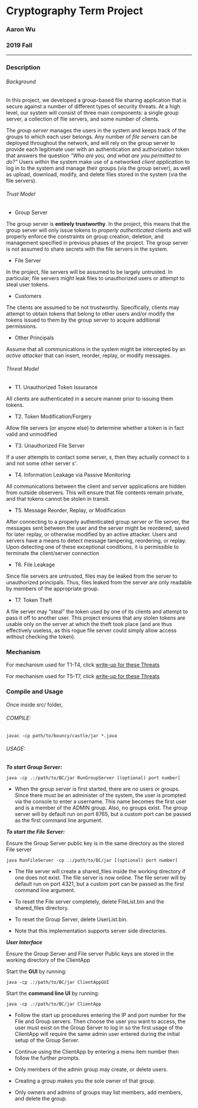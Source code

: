 # Cryptography Term Project
### Aaron Wu ###
### 2019 Fall ###
---

### Description ###
###### Background
In this project, we developed a group-based file sharing application that is secure against a number of different types of security threats. At a high level, our system will consist of three main components: a single group server, a collection of file servers, and some number of clients. 

The *group server* manages the users in the system and keeps track of the groups to which
each user belongs. Any number of *file servers* can be deployed throughout the network, and
will rely on the group server to provide each legitimate user with an authentication and
authorization token that answers the question *“Who are you, and what are you permitted
to do?”* Users within the system make use of a networked *client application* to log in to
the system and manage their groups (via the group server), as well as upload, download,
modify, and delete files stored in the system (via the file servers).

###### Trust Model
 - Group Server

The group server is **entirely trustworthy**. In the project, this means that the group server will only issue tokens to *properly authenticated* clients and will properly enforce the constraints on group creation, deletion, and management specified in previous phases of the project. The group server is not assumed to share secrets with the file servers in the system.

 - File Server

In the project, file servers will be assumed to be largely untrusted. In particular, file servers might leak files to unauthorized users or attempt to steal user tokens.

 - Customers

The clients are assumed to be not trustworthy. Specifically, clients may attempt to obtain tokens that belong to other users and/or modify the tokens issued to them by the group server to acquire additional permissions.

 - Other Principals

Assume that all communications in the system might be intercepted by an *active attacker* that can insert, reorder, replay, or modify messages.

###### Threat Model
- T1. Unauthorized Token Issurance

All clients are authenticated in a secure manner prior to issuing them tokens.

- T2. Token Modification/Forgery

Allow file servers (or anyone else) to determine whether a token is in fact valid and unmodified

- T3. Unauthorized File Server

If a user attempts to contact some server, *s*, then they actually connect to *s* and not some other server *s'*.

- T4. Information Leakage via Passive Monitoring

All communications between the client and server applications are hidden from outside observers. This will ensure that file contents remain private, and that tokens cannot be stolen in transit.

- T5. Message Reorder, Replay, or Modification

After connecting to a properly authenticated group server or file server, the messages sent between the user and the server might be reordered, saved for later replay, or otherwise modified by an active attacker. Users and servers have a means to detect message tampering, reordering, or replay. Upon detecting one of these exceptional conditions, it is permissible to terminate the client/server connection

- T6. File Leakage

Since file servers are untrusted, files may be leaked from the server to unauthorized principals. Thus, files leaked from the server are only readable by members of the appropriate group.

- T7. Token Theft

A file server may “steal” the token used by one of its clients and attempt to pass it off to another user. This project ensures that any stolen tokens are usable only on the server at which the theft took place (and are thus effectively useless, as this rogue file server could simply allow access without checking the token).

### Mechanism ###
For mechanism used for T1-T4, click [write-up for these Threats](https://github.com/faw21/Cryptography-Project/blob/master/doc/Phase3-Writeup.html)

For mechanism used for T5-T7, click [write-up for these Threats](https://github.com/faw21/Cryptography-Project/blob/master/doc/Phase4-Writeup.html)

### Compile and Usage ###
Once inside src/ folder,

###### COMPILE:
```
javac -cp path/to/bouncy/castle/jar *.java
```



###### USAGE:

***To start Group Server:***
 ```
 java -cp .:/path/to/BC/jar RunGroupServer [(optional) port number]
 ```
 
- When the group server is first started, there are no users or groups. Since
 there must be an administer of the system, the user is prompted via the console
 to enter a username. This name becomes the first user and is a member of the
 ADMIN group.  Also, no groups exist.  The group server will by default
 run on port 8765, but a custom port can be passed as the first command line
 argument.

***To start the File Server:***

 Ensure the Group Server public key is in the same directory as the stored File server
 
 ```
 java RunFileServer -cp .:/path/to/BC/jar [(optional) port number]
 ```
 
 - The file server will create a shared_files inside the working directory if one
 does not exist. The file server is now online.  The file server will by default
 run on port 4321, but a custom port can be passed as the first command line
 argument.

 - To reset the File server completely, delete FileList.bin and the shared_files
 directory.
 
 - To reset the Group Server, delete UserList.bin.

 - Note that this implementation supports server side directories.

***User Interface***

 Ensure the Group Server and File server Public keys are stored in the working directory of the ClientApp

 Start the **GUI** by running: 
 ```
 java -cp .:/path/to/BC/jar ClientAppGUI
 ```

 Start the **command line UI** by running: 
 ```
 java -cp .:/path/to/BC/jar ClientApp
 ```

 - Follow the start up procedures entering the IP and port number for the File and Group servers.
 Then choose the user you want to access, the user must exist on the Group Server to log in so
 the first usage of the ClientApp will require the same admin user entered during the initial
 setup of the Group Server.
 
 - Continue using the ClientApp by entering a menu item number then follow the further prompts.

 - Only members of the admin group may create, or delete users.
 
 - Creating a group makes you the sole owner of that group.
 
 - Only owners and admins of groups may list members, add members, and delete the group.

